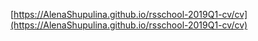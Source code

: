 [https://AlenaShupulina.github.io/rsschool-2019Q1-cv/cv](https://AlenaShupulina.github.io/rsschool-2019Q1-cv/cv)
